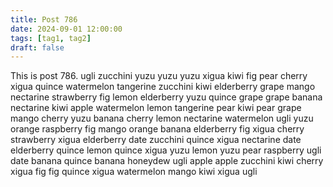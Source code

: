 ```yaml
---
title: Post 786
date: 2024-09-01 12:00:00
tags: [tag1, tag2]
draft: false
---
```

This is post 786.
ugli
zucchini
yuzu
yuzu
yuzu
xigua
kiwi
fig
pear
cherry
xigua
quince
watermelon
tangerine
zucchini
kiwi
elderberry
grape
mango
nectarine
strawberry
fig
lemon
elderberry
yuzu
quince
grape
grape
banana
nectarine
kiwi
apple
watermelon
lemon
tangerine
pear
kiwi
pear
grape
mango
cherry
yuzu
banana
cherry
lemon
nectarine
watermelon
ugli
yuzu
orange
raspberry
fig
mango
orange
banana
elderberry
fig
xigua
cherry
strawberry
xigua
elderberry
date
zucchini
quince
xigua
nectarine
date
elderberry
quince
lemon
quince
xigua
yuzu
lemon
yuzu
pear
raspberry
ugli
date
banana
quince
banana
honeydew
ugli
apple
apple
zucchini
kiwi
cherry
xigua
fig
fig
quince
xigua
watermelon
mango
kiwi
xigua
ugli
